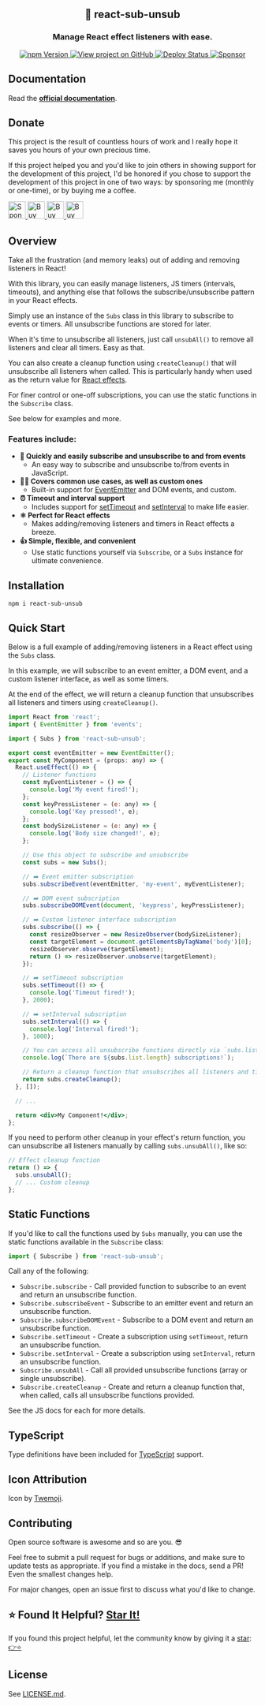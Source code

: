 <h2 align="center">
  🔔 react-sub-unsub
</h2>

<h3 align="center">
  Manage React effect listeners with ease.
</h3>
<p align="center">
  <a href="https://badge.fury.io/js/react-sub-unsub" target="_blank" rel="noopener noreferrer">
    <img src="https://badge.fury.io/js/react-sub-unsub.svg" alt="npm Version" />
  </a>
  <a href="https://github.com/justinmahar/react-sub-unsub/" target="_blank" rel="noopener noreferrer">
    <img src="https://img.shields.io/badge/GitHub-Source-success" alt="View project on GitHub" />
  </a>
  <a href="https://github.com/justinmahar/react-sub-unsub/actions?query=workflow%3ADeploy" target="_blank" rel="noopener noreferrer">
    <img src="https://github.com/justinmahar/react-sub-unsub/workflows/Deploy/badge.svg" alt="Deploy Status" />
  </a>
  <a href="https://github.com/sponsors/justinmahar" target="_blank" rel="noopener noreferrer">
    <img src="https://img.shields.io/static/v1?label=Sponsor&message=%E2%9D%A4&logo=GitHub&color=%23fe8e86" alt="Sponsor"/>
  </a>
</p>

## Documentation

Read the **[official documentation](https://justinmahar.github.io/react-sub-unsub/)**.

## Donate 

This project is the result of countless hours of work and I really hope it saves you hours of your own precious time.

If this project helped you and you'd like to join others in showing support for the development of this project, I'd be honored if you chose to support the development of this project in one of two ways: by sponsoring me (monthly or one-time), or by buying me a coffee.

<a href="https://github.com/sponsors/justinmahar">
  <img src="https://justinmahar.github.io/react-sub-unsub/support/sponsor.png" alt="Sponsor via GitHub" height="35" />
</a> <a href="https://paypal.me/thejustinmahar/5">
  <img src="https://justinmahar.github.io/react-sub-unsub/support/coffee-1.png" alt="Buy me a coffee" height="35" />
</a> <a href="https://paypal.me/thejustinmahar/15">
  <img src="https://justinmahar.github.io/react-sub-unsub/support/coffee-3.png" alt="Buy me 3 coffees" height="35" />
</a> <a href="https://paypal.me/thejustinmahar/25">
  <img src="https://justinmahar.github.io/react-sub-unsub/support/coffee-5.png" alt="Buy me 5 coffees" height="35" />
</a>

## Overview

Take all the frustration (and memory leaks) out of adding and removing listeners in React!

With this library, you can easily manage listeners, JS timers (intervals, timeouts), and anything else that follows the subscribe/unsubscribe pattern in your React effects.

Simply use an instance of the `Subs` class in this library to subscribe to events or timers. All unsubscribe functions are stored for later.

When it's time to unsubscribe all listeners, just call `unsubAll()` to remove all listeners and clear all timers. Easy as that.

You can also create a cleanup function using `createCleanup()` that will unsubscribe all listeners when called. This is particularly handy when used as the return value for [React effects](https://reactjs.org/docs/hooks-effect.html).

For finer control or one-off subscriptions, you can use the static functions in the `Subscribe` class.

See below for examples and more.

### Features include:

- **🔔 Quickly and easily subscribe and unsubscribe to and from events**
  - An easy way to subscribe and unsubscribe to/from events in JavaScript.
- **💁‍♀️ Covers common use cases, as well as custom ones**
  - Built-in support for [EventEmitter](https://nodejs.org/api/events.html#class-eventemitter) and DOM events, and custom.
- **⏰ Timeout and interval support**
  - Includes support for [setTimeout](https://developer.mozilla.org/en-US/docs/Web/API/setTimeout) and [setInterval](https://developer.mozilla.org/en-US/docs/Web/API/setInterval) to make life easier.
- **⚛️ Perfect for React effects**
  - Makes adding/removing listeners and timers in React effects a breeze.
- **👍 Simple, flexible, and convenient**
  - Use static functions yourself via `Subscribe`, or a `Subs` instance for ultimate convenience.

## Installation

```
npm i react-sub-unsub
```

## Quick Start

Below is a full example of adding/removing listeners in a React effect using the `Subs` class.

In this example, we will subscribe to an event emitter, a DOM event, and a custom listener interface, as well as some
timers. 

At the end of the effect, we will return a cleanup function that unsubscribes all listeners and timers using `createCleanup()`.

```jsx
import React from 'react';
import { EventEmitter } from 'events';

import { Subs } from 'react-sub-unsub';

export const eventEmitter = new EventEmitter();
export const MyComponent = (props: any) => {
  React.useEffect(() => {
    // Listener functions
    const myEventListener = () => {
      console.log('My event fired!');
    };
    const keyPressListener = (e: any) => {
      console.log('Key pressed!', e);
    };
    const bodySizeListener = (e: any) => {
      console.log('Body size changed!', e);
    };

    // Use this object to subscribe and unsubscribe
    const subs = new Subs();

    // ➡️ Event emitter subscription
    subs.subscribeEvent(eventEmitter, 'my-event', myEventListener);

    // ➡️ DOM event subscription
    subs.subscribeDOMEvent(document, 'keypress', keyPressListener);

    // ➡️ Custom listener interface subscription
    subs.subscribe(() => {
      const resizeObserver = new ResizeObserver(bodySizeListener);
      const targetElement = document.getElementsByTagName('body')[0];
      resizeObserver.observe(targetElement);
      return () => resizeObserver.unobserve(targetElement);
    });

    // ➡️ setTimeout subscription
    subs.setTimeout(() => {
      console.log('Timeout fired!');
    }, 2000);

    // ➡️ setInterval subscription
    subs.setInterval(() => {
      console.log('Interval fired!');
    }, 1000);

    // You can access all unsubscribe functions directly via `subs.list`
    console.log(`There are ${subs.list.length} subscriptions!`);

    // Return a cleanup function that unsubscribes all listeners and timers
    return subs.createCleanup();
  }, []);

  // ...

  return <div>My Component!</div>;
};
```

If you need to perform other cleanup in your effect's return function, you can unsubscribe all listeners manually by calling `subs.unsubAll()`, like so:

```jsx
// Effect cleanup function
return () => {
  subs.unsubAll();
  // ... Custom cleanup
};
```

## Static Functions

If you'd like to call the functions used by `Subs` manually, you can use the static functions available in the `Subscribe` class:

```js
import { Subscribe } from 'react-sub-unsub';
```

Call any of the following:

- `Subscribe.subscribe` - Call provided function to subscribe to an event and return an unsubscribe function.
- `Subscribe.subscribeEvent` - Subscribe to an emitter event and return an unsubscribe function.
- `Subscribe.subscribeDOMEvent` - Subscribe to a DOM event and return an unsubscribe function.
- `Subscribe.setTimeout` - Create a subscription using `setTimeout`, return an unsubscribe function.
- `Subscribe.setInterval` - Create a subscription using `setInterval`, return an unsubscribe function.
- `Subscribe.unsubAll` - Call all provided unsubscribe functions (array or single unsubscribe).
- `Subscribe.createCleanup` - Create and return a cleanup function that, when called, calls all unsubscribe functions provided.

See the JS docs for each for more details.

## TypeScript

Type definitions have been included for [TypeScript](https://www.typescriptlang.org/) support.

## Icon Attribution

Icon by [Twemoji](https://github.com/twitter/twemoji).

## Contributing

Open source software is awesome and so are you. 😎

Feel free to submit a pull request for bugs or additions, and make sure to update tests as appropriate. If you find a mistake in the docs, send a PR! Even the smallest changes help.

For major changes, open an issue first to discuss what you'd like to change.

## ⭐ Found It Helpful? [Star It!](https://github.com/justinmahar/react-sub-unsub/stargazers)

If you found this project helpful, let the community know by giving it a [star](https://github.com/justinmahar/react-sub-unsub/stargazers): [👉⭐](https://github.com/justinmahar/react-sub-unsub/stargazers)

## License

See [LICENSE.md](https://justinmahar.github.io/react-sub-unsub/?path=/story/license--page).